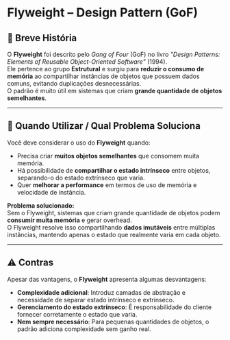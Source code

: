 # Flyweight – Design Pattern (GoF)

## 📜 Breve História  
O **Flyweight** foi descrito pelo *Gang of Four* (GoF) no livro *"Design Patterns: Elements of Reusable Object-Oriented Software"* (1994).  
Ele pertence ao grupo **Estrutural** e surgiu para **reduzir o consumo de memória** ao compartilhar instâncias de objetos que possuem dados comuns, evitando duplicações desnecessárias.  
O padrão é muito útil em sistemas que criam **grande quantidade de objetos semelhantes**.

---

## 🎯 Quando Utilizar / Qual Problema Soluciona  
Você deve considerar o uso do **Flyweight** quando:  
- Precisa criar **muitos objetos semelhantes** que consomem muita memória.  
- Há possibilidade de **compartilhar o estado intrínseco** entre objetos, separando-o do estado extrínseco que varia.  
- Quer **melhorar a performance** em termos de uso de memória e velocidade de instância.  

**Problema solucionado:**  
Sem o Flyweight, sistemas que criam grande quantidade de objetos podem **consumir muita memória** e gerar overhead.  
O Flyweight resolve isso compartilhando **dados imutáveis** entre múltiplas instâncias, mantendo apenas o estado que realmente varia em cada objeto.

---

## ⚠️ Contras  
Apesar das vantagens, o **Flyweight** apresenta algumas desvantagens:  
- **Complexidade adicional**: Introduz camadas de abstração e necessidade de separar estado intrínseco e extrínseco.  
- **Gerenciamento do estado extrínseco**: É responsabilidade do cliente fornecer corretamente o estado que varia.  
- **Nem sempre necessário**: Para pequenas quantidades de objetos, o padrão adiciona complexidade sem ganho real.  
